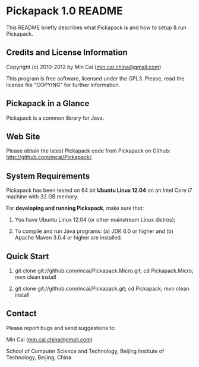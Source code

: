 Pickapack 1.0 README
========

This README briefly describes what Pickapack is and how to setup & run Pickapack.

Credits and License Information
------------------

Copyright (c) 2010-2012 by Min Cai (<min.cai.china@gmail.com>)

This program is free software, licensed under the GPL3.
Please, read the license file "COPYING" for further information.

Pickapack in a Glance
------------------

Pickapack is a common library for Java.

Web Site
------------------

Please obtain the latest Pickapack code from Pickapack on Github: http://github.com/mcai/Pickapack/.

System Requirements
------------------

Pickapack has been tested on 64 bit **Ubuntu Linux 12.04** on an Intel Core i7 machine with 32 GB memory.

For **developing and running Pickapack**, make sure that:

1. You have Ubuntu Linux 12.04 (or other mainstream Linux distros);

2. To compile and run Java programs: (a) JDK 6.0 or higher and (b) Apache Maven 3.0.4 or higher are installed.

Quick Start
------------------

1. git clone git://github.com/mcai/Pickapack.Micro.git;
cd Pickapack.Micro;
mvn clean install

2. git clone git://github.com/mcai/Pickapack.git;
cd Pickapack;
mvn clean install

Contact
------------------

Please report bugs and send suggestions to:

Min Cai (<min.cai.china@gmail.com>)

School of Computer Science and Technology, Beijing Institute of Technology, Beijing, China
